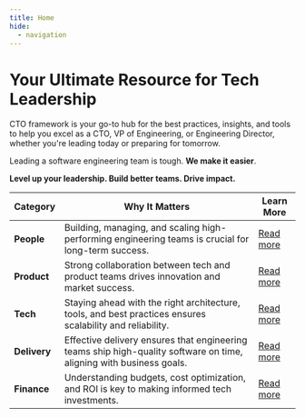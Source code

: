```yaml
---
title: Home
hide:
  - navigation
---
```


# Your Ultimate Resource for Tech Leadership

CTO framework is your go-to hub for the best practices, insights, and tools to help you excel as a CTO, VP of Engineering, or Engineering Director, whether you're leading today or preparing for tomorrow.

Leading a software engineering team is tough. **We make it easier**.

**Level up your leadership. Build better teams. Drive impact.**

| Category     | Why It Matters                                                                                                      | Learn More                      |
| ------------ | ------------------------------------------------------------------------------------------------------------------- | ------------------------------- |
| **People**   | Building, managing, and scaling high-performing engineering teams is crucial for long-term success.                 | [Read more](/people/index.md)   |
| **Product**  | Strong collaboration between tech and product teams drives innovation and market success.                           | [Read more](/product/index.md)  |
| **Tech**     | Staying ahead with the right architecture, tools, and best practices ensures scalability and reliability.           | [Read more](/tech/index.md)     |
| **Delivery** | Effective delivery ensures that engineering teams ship high-quality software on time, aligning with business goals. | [Read more](/delivery/index.md) |
| **Finance**  | Understanding budgets, cost optimization, and ROI is key to making informed tech investments.                       | [Read more](/finance/index.md)  |

